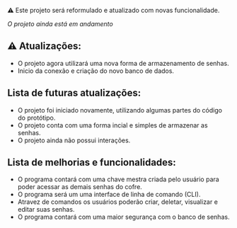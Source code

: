 ⚠️ Este projeto será reformulado e atualizado com novas funcionalidade.

*O projeto ainda está em andamento*

## ⚠️ Atualizações:

- O projeto agora utilizará uma nova forma de armazenamento de senhas.
- Inicio da conexão e criação do novo banco de dados.

## Lista de futuras atualizações:

- O projeto foi iniciado novamente, utilizando algumas partes do código do protótipo.
- O projeto conta com uma forma incial e simples de armazenar as senhas.
- O projeto ainda não possui interações.

## Lista de melhorias e funcionalidades:

- O programa contará com uma chave mestra criada pelo usuário para poder acessar as demais senhas do cofre.
- O programa será um uma interface de linha de comando (CLI).
- Atravez de comandos os usuários poderão criar, deletar, visualizar e editar suas senhas.
- O programa contará com uma maior segurança com o banco de senhas.